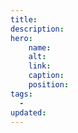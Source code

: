 ```yaml
---
title:
description:
hero:
    name:
    alt:
    link:
    caption:
    position:
tags:
  -
updated:
---
```

